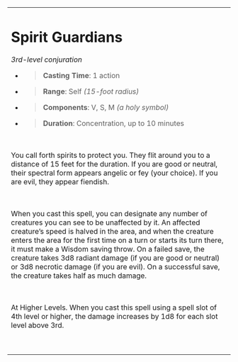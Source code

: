 
<table><tbody><tr class="odd"><td><h1 id="spirit-guardians"><strong>Spirit Guardians</strong></h1><p><em>3rd-level conjuration</em></p><ul><li><blockquote><p><strong>Casting Time</strong>: 1 action</p></blockquote></li><li><blockquote><p><strong>Range</strong>: Self <em>(15-foot radius)</em></p></blockquote></li><li><blockquote><p><strong>Components</strong>: V, S, M <em>(a holy symbol)</em></p></blockquote></li><li><blockquote><p><strong>Duration</strong>: Concentration, up to 10 minutes</p></blockquote></li></ul><p> </p><p>You call forth spirits to protect you. They flit around you to a distance of 15 feet for the duration. If you are good or neutral, their spectral form appears angelic or fey (your choice). If you are evil, they appear fiendish.</p><p> </p><p>When you cast this spell, you can designate any number of creatures you can see to be unaffected by it. An affected creature’s speed is halved in the area, and when the creature enters the area for the first time on a turn or starts its turn there, it must make a Wisdom saving throw. On a failed save, the creature takes 3d8 radiant damage (if you are good or neutral) or 3d8 necrotic damage (if you are evil). On a successful save, the creature takes half as much damage.</p><p> </p><p>At Higher Levels. When you cast this spell using a spell slot of 4th level or higher, the damage increases by 1d8 for each slot level above 3rd.</p><p> </p></td></tr></tbody></table>